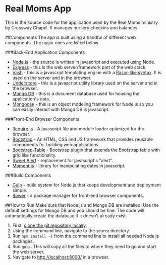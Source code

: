 # Real Moms App

This is the source code for the application used by the Real Moms ministry by Crossway Chapel. It manages nursery checkins and balances.

##Components
The app is built using a handful of different web components. The major ones are listed below.

###Back-End Application Components
* [Node.js](https://nodejs.org/) - the source is written in javascript and executed using Node.
* [Express](http://expressjs.com/) - this is the web server/framework part of the web stack.
* [Vash](https://github.com/kirbysayshi/vash) - this is a javascript templating engine with a [Razor-like syntax](http://www.w3schools.com/aspnet/razor_syntax.asp). It is used on the server and in the browser.
* [Underscore](underscorejs.org) - this is a javascript utility library used on the server and in the browser.
* [Mongo DB](https://www.mongodb.org/) - this is a document database used for housing the application's data.
* [Mongoose](http://mongoosejs.com/) - this is an object modeling framework for Node.js so you can easily interact with Mongo DB is javascript.

###Front-End Browser Components
* [Require.js](http://requirejs.org/) - A javascript file and module loader optimized for the browser.
* [Bootstrap](http://getbootstrap.com/) - An HTML, CSS and JS framework that provides reusable components for building web applications.
* [Bootstrap-Table](https://github.com/wenzhixin/bootstrap-table) - Bootstrap plugin that extends the Bootstrap table with grid like functionality.
* [Sweet Alert](http://t4t5.github.io/sweetalert/) - replacement for javascript's "alert".
* [Moment.js](http://momentjs.com/) - library for manipulating dates in javascript.

###Build Components
* [Gulp](http://gulpjs.com/) - build system for Node.js that keeps development and deployment simple.
* [Bower](http://bower.io/) - a package manager for front-end browser components.

##How to Run
Make sure that Node.js and Mongo DB are installed. Use the default settings for Mongo DB and you should be fine. The code will automatically create the database if it doesn't already exist.

1. First, [clone the git repository locally](https://help.github.com/articles/fetching-a-remote/).
2. Using the command line, navigate to the `source` directory.
3. Run `npm install -l` from the command line to install all needed Node.js packages.
4. Run `gulp`. This will copy all the files to where they need to go and start the web server.
5. Navigate to [http://localhost:8000/](http://localhost:8000/) in a browser.